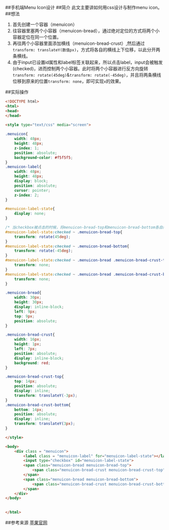 ##手机端Menu Icon设计
##简介
此文主要讲如何用css设计与制作menu icon。
##想法
1. 首先创建一个容器（menuicon）
2. 往容器里塞两个小容器（menuicon-bread），通过绝对定位的方式将两个小容器定位在同一个位置。
3. 再往两个小容器里面添加横线（menuicon-bread-crust）,然后通过`transform: translateY(数值px)`，方式将各自的横线上下位移，以此分开两条横线。
4. 由于input已设置id属性和label标签关联起来，所以点击label，input会被触发(checked)，进而控制两个小容器。此时将两个小容器进行反方向旋转`transform: rotate(45deg)`&`transform: rotate(-45deg)`，并且将两条横线位移到原来的位置`transform: none`，即可实现`x`的效果。

##实际操作

``` html
<!DOCTYPE html>
<html>
<head>
</head>

<style type="text/css" media="screen">
       
.menuicon{
    width: 48px;
    height: 48px;
    z-index: 1;  
    position: absolute;
    background-color: #f5f5f5;
}
.menuicon-label{
    width: 48px;
    height: 48px;
    display: block;
    position: absolute;
    cursor: pointer;
    z-index: 2;
}

#menuicon-label-state{
    display: none;
}

/* 当checkbox被点击的时候，将menuicon-bread-top和menuicon-bread-bottom各自向反方向旋转45度，同时menuicon-bread-crust-top和menuicon-bread-crust-bottom移到中间的位置 */
#menuicon-label-state:checked ~ .menuicon-bread-top{
    transform: rotate(45deg);
}
#menuicon-label-state:checked ~ .menuicon-bread-bottom{
    transform: rotate(-45deg);
}
#menuicon-label-state:checked ~ .menuicon-bread .menuicon-bread-crust-top{
    transform: none;
}
#menuicon-label-state:checked ~ .menuicon-bread .menuicon-bread-crust-bottom{
    transform: none;
}

.menuicon-bread{
    width: 30px;
    height: 30px;
    display: inline-block;
    left: 9px;
    top: 9px;
    position: absolute;
}

.menuicon-bread-crust{
    width: 16px;
    height: 1px;
    left: 7px;
    position: absolute;
    display: inline-block;
    background: red;
}

.menuicon-bread-crust-top{
    top: 14px;
    position: absolute;
    display: inline;
    transform: translateY(-3px);
}
.menuicon-bread-crust-bottom{
    bottom: 14px;
    position: absolute;
    display: inline;
    transform: translateY(3px);
}

</style>

<body>
    <div class = "menuicon">
        <label class = "menuicon-label" for="menuicon-label-state"></label>
        <input type="checkbox" id="menuicon-label-state">
        <span class="menuicon-bread menuicon-bread-top">
            <span class="menuicon-bread-crust menuicon-bread-crust-top"></span>
        </span>
        <span class="menuicon-bread menuicon-bread-bottom">
            <span class="menuicon-bread-crust menuicon-bread-crust-bottom"></span>
        </span>
    </div>
</body>
    
    
</html>
```
##参考来源
[苹果官网](https://www.apple.com/jp/)
